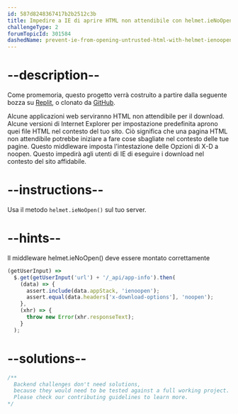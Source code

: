 ```yaml
---
id: 587d8248367417b2b2512c3b
title: Impedire a IE di aprire HTML non attendibile con helmet.ieNoOpen()
challengeType: 2
forumTopicId: 301584
dashedName: prevent-ie-from-opening-untrusted-html-with-helmet-ienoopen
---
```


# --description--

Come promemoria, questo progetto verrà costruito a partire dalla seguente bozza su [Replit](https://replit.com/github/freeCodeCamp/boilerplate-infosec), o clonato da [GitHub](https://github.com/freeCodeCamp/boilerplate-infosec/).

Alcune applicazioni web serviranno HTML non attendibile per il download. Alcune versioni di Internet Explorer per impostazione predefinita aprono quei file HTML nel contesto del tuo sito. Ciò significa che una pagina HTML non attendibile potrebbe iniziare a fare cose sbagliate nel contesto delle tue pagine. Questo middleware imposta l'intestazione delle Opzioni di X-D a noopen. Questo impedirà agli utenti di IE di eseguire i download nel contesto del sito affidabile.

# --instructions--

Usa il metodo `helmet.ieNoOpen()` sul tuo server.

# --hints--

Il middleware helmet.ieNoOpen() deve essere montato correttamente

```js
(getUserInput) =>
  $.get(getUserInput('url') + '/_api/app-info').then(
    (data) => {
      assert.include(data.appStack, 'ienoopen');
      assert.equal(data.headers['x-download-options'], 'noopen');
    },
    (xhr) => {
      throw new Error(xhr.responseText);
    }
  );
```

# --solutions--

```js
/**
  Backend challenges don't need solutions, 
  because they would need to be tested against a full working project. 
  Please check our contributing guidelines to learn more.
*/
```
